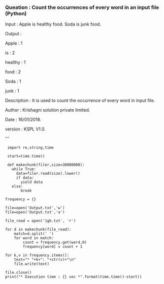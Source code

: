 ### Queation : Count the occurrences of every word in an input file (Python) 

Input       : Apple is healthy food. Soda is junk food.

Output      : 

Apple       : 1  

is          : 2

healthy     : 1 

food        : 2

Soda        : 1

junk        : 1

Description : It is used to count the occurrence of every word in input file.

Author      : Krishagni solution private limited.

Date        : 16/01/2018.

version     : KSPL V1.0.
              
           
   '''
   
   
     import re,string,time

     start=time.time()

     def makechunk(filer,size=30000000):
       while True:
         data=filer.read(size).lower()
         if data:
           yield data
       else:
           break
       
    frequency = {}

    file=open('Output.txt','w')
    file=open('Output.txt','a')

    file_read = open('1gb.txt', 'r')

    for d in makechunk(file_read):
        match=d.split(' ')
        for word in match:
            count = frequency.get(word,0)
            frequency[word] = count + 1
   
    for k,v in frequency.items():
        text="* "+k+": "+str(v)+"\n"
        file.write(text)
   
    file.close()
    print("* Execution time : {} sec *".format(time.time()-start))
     
